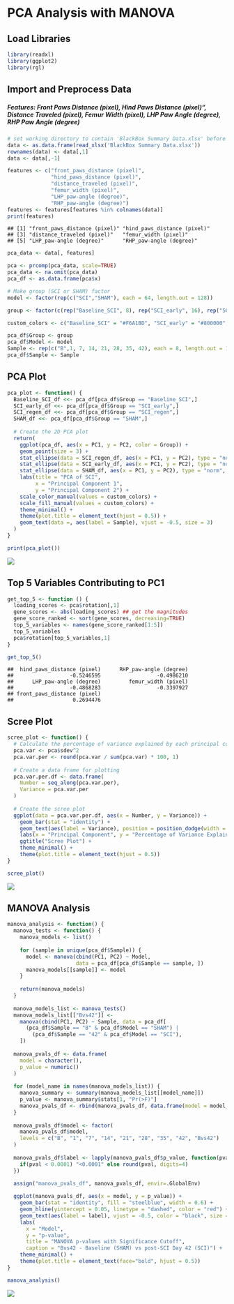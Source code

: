 PCA Analysis with MANOVA
================

## Load Libraries

``` r
library(readxl)
library(ggplot2)
library(rgl)
```

## Import and Preprocess Data

##### Features: Front Paws Distance (pixel), Hind Paws Distance (pixel)“, Distance Traveled (pixel), Femur Width (pixel), LHP Paw Angle (degree), RHP Paw Angle (degree)

``` r
# set working directory to contain 'BlackBox Summary Data.xlsx' before running below
data <- as.data.frame(read_xlsx('BlackBox Summary Data.xlsx'))
rownames(data) <- data[,1]
data <- data[,-1]

features <- c("front_paws_distance (pixel)",
              "hind_paws_distance (pixel)",
              "distance_traveled (pixel)",
              "femur_width (pixel)",
              "LHP_paw-angle (degree)",
              "RHP_paw-angle (degree)")
features <- features[features %in% colnames(data)]
print(features)
```

    ## [1] "front_paws_distance (pixel)" "hind_paws_distance (pixel)" 
    ## [3] "distance_traveled (pixel)"   "femur_width (pixel)"        
    ## [5] "LHP_paw-angle (degree)"      "RHP_paw-angle (degree)"

``` r
pca_data <- data[, features]

pca <- prcomp(pca_data, scale=TRUE)
pca_data <- na.omit(pca_data)
pca_df <- as.data.frame(pca$x)

# Make group (SCI or SHAM) factor
model <- factor(rep(c("SCI","SHAM"), each = 64, length.out = 128))

group <- factor(c(rep("Baseline_SCI", 8), rep("SCI_early", 16), rep("SCI_regen", 40), rep("SHAM", 64)))

custom_colors <- c("Baseline_SCI" = "#F6A1BD", "SCI_early" = "#800000", "SCI_regen" = "#FF0066", "SHAM" = "#000000")

pca_df$Group <- group
pca_df$Model <- model
Sample <- rep(c("B",1, 7, 14, 21, 28, 35, 42), each = 8, length.out = 128)
pca_df$Sample <- Sample
```

## PCA Plot

``` r
pca_plot <- function() {
  Baseline_SCI_df <<- pca_df[pca_df$Group == "Baseline_SCI",]
  SCI_early_df <<- pca_df[pca_df$Group == "SCI_early",]
  SCI_regen_df <<- pca_df[pca_df$Group == "SCI_regen",]
  SHAM_df <<- pca_df[pca_df$Group == "SHAM",]
  
  # Create the 2D PCA plot
  return(
    ggplot(pca_df, aes(x = PC1, y = PC2, color = Group)) +
    geom_point(size = 3) +
    stat_ellipse(data = SCI_regen_df, aes(x = PC1, y = PC2), type = "norm", level = 0.95, color = custom_colors[['SCI_regen']]) +
    stat_ellipse(data = SCI_early_df, aes(x = PC1, y = PC2), type = "norm", level = 0.95, color = custom_colors[["SCI_early"]]) +
    stat_ellipse(data = SHAM_df, aes(x = PC1, y = PC2), type = "norm", level = 0.95, color = custom_colors[['SHAM']]) +
    labs(title = "PCA of SCI",
         x = "Principal Component 1",
         y = "Principal Component 2") +
    scale_color_manual(values = custom_colors) +
    scale_fill_manual(values = custom_colors) +
    theme_minimal() +
    theme(plot.title = element_text(hjust = 0.5)) +
    geom_text(data =, aes(label = Sample), vjust = -0.5, size = 3)
  )
}

print(pca_plot())
```

![](Blackbox_PCA_files/figure-gfm/pca_plot-1.png)<!-- -->

## Top 5 Variables Contributing to PC1

``` r
get_top_5 <- function () {
  loading_scores <- pca$rotation[,1]
  gene_scores <- abs(loading_scores) ## get the magnitudes
  gene_score_ranked <- sort(gene_scores, decreasing=TRUE)
  top_5_variables <- names(gene_score_ranked[1:5])
  top_5_variables
  pca$rotation[top_5_variables,1]
}

get_top_5()
```

    ##  hind_paws_distance (pixel)      RHP_paw-angle (degree) 
    ##                  -0.5246595                  -0.4986210 
    ##      LHP_paw-angle (degree)         femur_width (pixel) 
    ##                  -0.4868283                  -0.3397927 
    ## front_paws_distance (pixel) 
    ##                   0.2694476

## Scree Plot

``` r
scree_plot <- function() {
  # Calculate the percentage of variance explained by each principal component
  pca.var <- pca$sdev^2
  pca.var.per <- round(pca.var / sum(pca.var) * 100, 1)
  
  # Create a data frame for plotting
  pca.var.per.df <- data.frame(
    Number = seq_along(pca.var.per),
    Variance = pca.var.per
  )
  
  # Create the scree plot
  ggplot(data = pca.var.per.df, aes(x = Number, y = Variance)) +
    geom_bar(stat = "identity") +
    geom_text(aes(label = Variance), position = position_dodge(width = 0.9), vjust = -0.25) +
    labs(x = "Principal Component", y = "Percentage of Variance Explained") +
    ggtitle("Scree Plot") +
    theme_minimal() +
    theme(plot.title = element_text(hjust = 0.5))
}

scree_plot()
```

![](Blackbox_PCA_files/figure-gfm/scree_plot-1.png)<!-- -->

## MANOVA Analysis

``` r
manova_analysis <- function() {
  manova_tests <- function() {
    manova_models <- list()
    
    for (sample in unique(pca_df$Sample)) {
      model <- manova(cbind(PC1, PC2) ~ Model,
                      data = pca_df[pca_df$Sample == sample, ])
      manova_models[[sample]] <- model
    }
    
    return(manova_models)
  }
  
  manova_models_list <- manova_tests()
  manova_models_list[["Bvs42"]] <-
    manova(cbind(PC1, PC2) ~ Sample, data = pca_df[
      (pca_df$Sample == "B" & pca_df$Model == "SHAM") |
        (pca_df$Sample == "42" & pca_df$Model == "SCI"),
    ])
  
  manova_pvals_df <- data.frame(
    model = character(),
    p_value = numeric()
  )
  
  for (model_name in names(manova_models_list)) {
    manova_summary <- summary(manova_models_list[[model_name]])
    p_value <- manova_summary$stats[1, "Pr(>F)"]
    manova_pvals_df <- rbind(manova_pvals_df, data.frame(model = model_name, p_value = p_value))
  }
  
  manova_pvals_df$model <- factor(
    manova_pvals_df$model,
    levels = c("B", "1", "7", "14", "21", "28", "35", "42", "Bvs42")
  )
  
  manova_pvals_df$label <- lapply(manova_pvals_df$p_value, function(pval) {
    if(pval < 0.0001) "<0.0001" else round(pval, digits=4)
  })

  assign("manova_pvals_df", manova_pvals_df, envir=.GlobalEnv)
  
  ggplot(manova_pvals_df, aes(x = model, y = p_value)) +
    geom_bar(stat = "identity", fill = "steelblue", width = 0.6) +
    geom_hline(yintercept = 0.05, linetype = "dashed", color = "red") +
    geom_text(aes(label = label), vjust = -0.5, color = "black", size = 2) +
    labs(
      x = "Model",
      y = "p-value",
      title = "MANOVA p-values with Significance Cutoff",
      caption = "Bvs42 - Baseline (SHAM) vs post-SCI Day 42 (SCI)") +
    theme_minimal() +
    theme(plot.title = element_text(face="bold", hjust = 0.5))
}

manova_analysis()
```

![](Blackbox_PCA_files/figure-gfm/manova-1.png)<!-- -->
